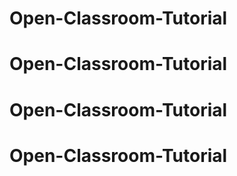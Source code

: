 # Open-Classroom-Tutorial
# Open-Classroom-Tutorial
# Open-Classroom-Tutorial
# Open-Classroom-Tutorial
